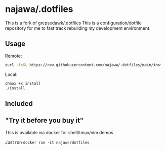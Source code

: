 # najawa/.dotfiles

This is a fork of grepsedawk/.dotfiles
This is a configuration/dotfile repository for me to fast track rebuilding my development environment.

## Usage

Remote:
```bash
curl -fsSL https://raw.githubusercontent.com/najawa/.dotfiles/main/install | bash
```

Local:
```bash
chmox +x install
./install
```

## Included



## "Try it before you buy it"

This is available via docker for shell/tmux/vim demos

Just run `docker run -it najawa/dotfiles`
